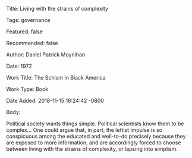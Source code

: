 Title:  Living with the strains of complexity

Tags:   governance

Featured: false

Recommended: false

Author: Daniel Patrick Moynihan

Date:   1972

Work Title: The Schism in Black America

Work Type: Book

Date Added: 2018-11-15 16:24:42 -0800

Body: 

Political society wants things simple. Political scientists know them to be complex... One could argue that, in part, the leftist impulse is so conspicuous among the educated and well-to-do precisely because they are exposed to more information, and are accordingly forced to choose between living with the strains of complexity, or lapsing into simplism.

